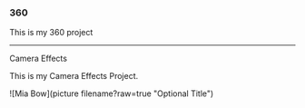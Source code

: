 ### 360

This is my 360 project

<script src="//360.vizor.io/scripts/embed.js" data-vizorurl="https://360.vizor.io/embed/v/89ny7" ></script>


***
Camera Effects

This is my Camera Effects Project.

![Mia Bow](picture filename?raw=true "Optional Title")

